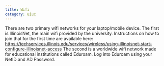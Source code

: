 ```yaml
---
title: Wifi
category: uiuc
---
```

There are two primary wifi networks for your laptop/mobile device. 
The first is IllinoisNet, the main wifi provided by the university. 
Instructions on how to join that for the first time are available here: 
https://techservices.illinois.edu/services/wireless/using-illinoisnet-start-configure-illinoisnet-access
The second is a worldwide wifi network made for educational institutions 
called Eduroam. Log into Eduroam using your NetID and AD Password.
